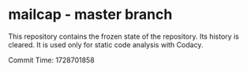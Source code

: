 # mailcap - master branch

This repository contains the frozen state of the repository.
Its history is cleared. It is used only for static code
analysis with Codacy.

Commit Time: 1728701858